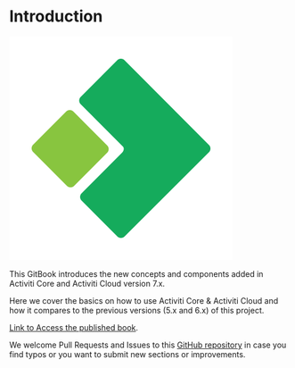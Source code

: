 # Introduction

[![Activiti](.gitbook/assets/acitiviti_icon_fullcolor_github_400x400.png)](https://github.com/Activiti)

This GitBook introduces the new concepts and components added in Activiti Core and Activiti Cloud version 7.x.

Here we cover the basics on how to use Activiti Core & Activiti Cloud and how it compares to the previous versions \(5.x and 6.x\) of this project.

[Link to Access the published book](https://activiti.gitbook.io/activiti-7-developers-guide).

We welcome Pull Requests and Issues to this [GitHub repository](https://github.com/Activiti/activiti-7-developers-guide/) in case you find typos or you want to submit new sections or improvements.

